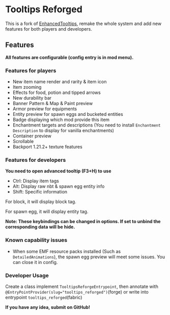 # Tooltips Reforged

This is a fork of [EnhancedTooltips](https://modrinth.com/mod/enhancedtooltips), remake the whole system and add new
features for both players and developers.

## Features

**All features are configurable (config entry is in mod menu).**

### Features for players

- New item name render and rarity & item icon
- Item zooming
- Effects for food, potion and tipped arrows
- New durability bar
- Banner Pattern & Map & Paint preview
- Armor preview for equipments
- Entity preview for spawn eggs and bucketed entities
- Badge displaying which mod provide this item
- Enchantment targets and descriptions (You need to install `Enchantment Description` to display for vanilla
  enchantments)
- Container preview
- Scrollable
- Backport 1.21.2+ texture features

### Features for developers

**You need to open advanced tooltip (F3+H) to use**

- Ctrl: Display item tags
- Alt: Display raw nbt & spawn egg entity info
- Shift: Specific information

For block, it will display block tag.

For spawn egg, it will display entity tag.

**Note: These keybindings can be changed in options. If set to unbind the corresponding data will be hide.**

### Known capability issues

- When some EMF resource packs installed (Such as `DetailedAnimations`), the spawn egg preview will meet some issues.
  You can close it in config.

### Developer Usage

Create a class implement `TooltipsReforgeEntrypoint`, then annotate with
`@EntryPointProvider(slug="tooltips_reforged")`(forge) or write into entrypoint `tooltips_reforged`(fabric)

**If you have any idea, submit on GitHub!**